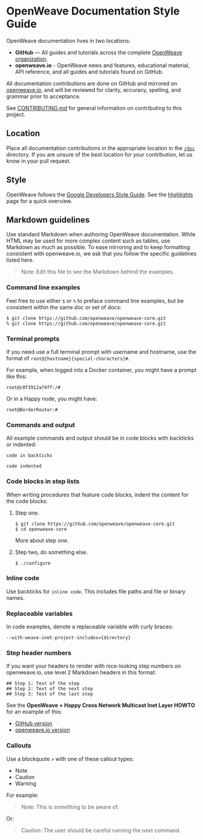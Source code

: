 # OpenWeave Documentation Style Guide

OpenWeave documentation lives in two locations:

*   **GitHub** — All guides and tutorials across the complete [OpenWeave organization](https://github/openweave).
*   **openweave.io** - OpenWeave news and features, educational material, API reference, and all guides and tutorials found on GitHub.

All documentation contributions are done on GitHub and mirrored on [openweave.io](https://openweave.io), and will be reviewed for clarity, accuracy, spelling, and grammar prior to acceptance.

See [CONTRIBUTING.md](../CONTRIBUTING.md) for general information on contributing to this project.

## Location

Place all documentation contributions in the appropriate location in the [`/doc`](./) directory. If you are unsure of the best location for your contribution, let us know in your pull request.

## Style

OpenWeave follows the [Google Developers Style Guide](https://developers.google.com/style/). See the [Highlights](https://developers.google.com/style/highlights) page for a quick overview.

## Markdown guidelines

Use standard Markdown when authoring OpenWeave documentation. While HTML may be used for more complex content such as tables, use Markdown as much as possible. To ease mirroring and to keep formatting consistent with openweave.io, we ask that you follow the specific guidelines listed here.

> Note: Edit this file to see the Markdown behind the examples.

### Command line examples

Feel free to use either `$` or `%` to preface command line examples, but be consistent within the same doc or set of docs:

```
$ git clone https://github.com/openweave/openweave-core.git
% git clone https://github.com/openweave/openweave-core.git
```

### Terminal prompts

If you need use a full terminal prompt with username and hostname, use the format of `root@{hostname}{special-characters}#`.

For example, when logged into a Docker container, you might have a prompt like this:
```
root@c0f3912a74ff:/#
```

Or in a Happy node, you might have:
```
root@BorderRouter:#
```

### Commands and output

All example commands and output should be in code blocks with backticks or indented:

```
code in backticks
```

    code indented

### Code blocks in step lists

When writing procedures that feature code blocks, indent the content for the code blocks:

1.	Step one.

        $ git clone https://github.com/openweave/openweave-core.git
        $ cd openweave-core

    More about step one.

1.  Step two, do something else.

        $ ./configure

### Inline code

Use backticks for `inline code`. This includes file paths and file or binary names.

### Replaceable variables

In code examples, denote a replaceable variable with curly braces:

```
--with-weave-inet-project-includes={directory}        
```

### Step header numbers

If you want your headers to render with nice-looking step numbers on openweave.io, use level 2 Markdown headers in this format:

    ## Step 1: Text of the step
    ## Step 2: Text of the next step
    ## Step 3: Text of the last step

See the **OpenWeave + Happy Cross Network Multicast Inet Layer HOWTO** for an example of this:

*   [GitHub version](./guides/cross-network-inet-multicast-howto.md)
*   [openweave.io version](https://openweave.io/guides/cross-network-inet-multicast-howto)

### Callouts

Use a blockquote `>` with one of these callout types:

* 	Note
*   Caution
*   Warning

For example:

> Note: This is something to be aware of.

Or:

> Caution: The user should be careful running the next command.
